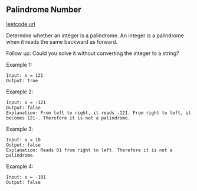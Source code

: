 ## Palindrome Number
[leetcode url](https://leetcode.com/problems/palindrome-number/)

Determine whether an integer is a palindrome. An integer is a palindrome when it reads the same backward as forward.

Follow up: Could you solve it without converting the integer to a string?

Example 1:
```
Input: x = 121
Output: true
```

Example 2:
```
Input: x = -121
Output: false
Explanation: From left to right, it reads -121. From right to left, it becomes 121-. Therefore it is not a palindrome.
```

Example 3:
```
Input: x = 10
Output: false
Explanation: Reads 01 from right to left. Therefore it is not a palindrome.
```

Example 4:
```
Input: x = -101
Output: false
```
